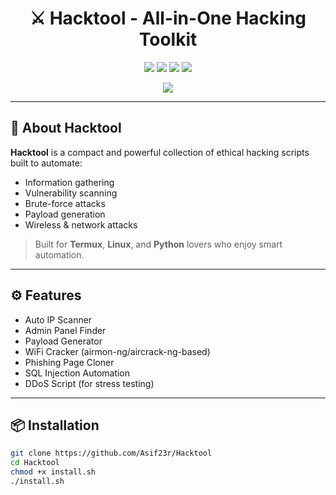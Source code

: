<h1 align="center">⚔️ Hacktool - All-in-One Hacking Toolkit</h1>

<p align="center">
  <img src="https://img.shields.io/github/stars/Asif23r/Hacktool?style=social" />
  <img src="https://img.shields.io/github/forks/Asif23r/Hacktool?style=social" />
  <img src="https://img.shields.io/github/languages/top/Asif23r/Hacktool" />
  <img src="https://img.shields.io/github/license/Asif23r/Hacktool" />
</p>

<p align="center">
  <img src="https://readme-typing-svg.demolab.com?font=Fira+Code&duration=3000&pause=1000&color=F75C7E&center=true&vCenter=true&width=500&lines=Ethical+Hacking+Toolkit;Automated+Recon%2C+Scan%2C+Exploit+Scripts;Made+with+Python+%26+Termux+Love" />
</p>

---

## 🚀 About Hacktool

**Hacktool** is a compact and powerful collection of ethical hacking scripts built to automate:
- Information gathering
- Vulnerability scanning
- Brute-force attacks
- Payload generation
- Wireless & network attacks

> Built for **Termux**, **Linux**, and **Python** lovers who enjoy smart automation.

---

## ⚙️ Features

- Auto IP Scanner
- Admin Panel Finder
- Payload Generator
- WiFi Cracker (airmon-ng/aircrack-ng-based)
- Phishing Page Cloner
- SQL Injection Automation
- DDoS Script (for stress testing)

---

## 📦 Installation

```bash
git clone https://github.com/Asif23r/Hacktool
cd Hacktool
chmod +x install.sh
./install.sh
